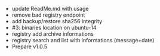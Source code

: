 * update ReadMe.md with usage
* remove bad registry endpoint
* add backup/restore sha256 integrity
* #3: binaries location on ubuntu-14
* registry add archive informations
* registry search and list with informations (message+date)
* Prepare v1.0.5
